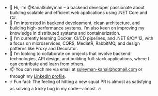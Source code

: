 - 👋 Hi, I’m @KanalSuleyman – a backend developer passionate about building scalable and efficient web applications using .NET Core and C#.
- 👀 I’m interested in backend development, clean architecture, and building high-performance systems. I’m also keen on improving my knowledge in distributed systems and containerization.
- 🌱 I’m currently learning Docker, CI/CD pipelines, and .NET 8/C# 12, with a focus on microservices, CQRS, MediatR, RabbitMQ, and design patterns like Proxy and Decorator.
- 💞️ I’m looking to collaborate on projects that involve backend technologies, API design, and building full-stack applications, where I can contribute and learn from others.
- 📫 You can reach me via email at suleyman-kanal@hotmail.com or through my [LinkedIn profile](https://www.linkedin.com/in/suleymankanal/).
- ⚡ Fun fact: The feeling of hitting a new squat PR is almost as satisfying as solving a tricky bug in my code—almost. 🔥
